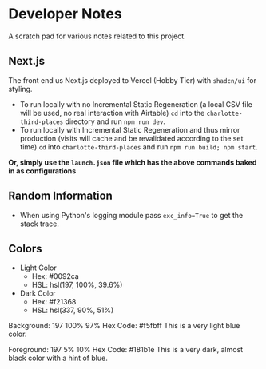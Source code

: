 
# Developer Notes

A scratch pad for various notes related to this project.

## Next.js

The front end us Next.js deployed to Vercel (Hobby Tier) with `shadcn/ui` for styling.

- To run locally with no Incremental Static Regeneration (a local CSV file will be used, no real interaction with Airtable) `cd` into the `charlotte-third-places` directory and run `npm run dev`.
- To run locally with Incremental Static Regeneration and thus mirror production (visits will cache and be revalidated according to the set time) `cd` into `charlotte-third-places` and run `npm run build; npm start`.

**Or, simply use the `launch.json` file which has the above commands baked in as configurations**

## Random Information

- When using Python's logging module pass `exc_info=True` to get the stack trace.

## Colors

- Light Color
  - Hex: #0092ca
  - HSL: hsl(197, 100%, 39.6%)
- Dark Color
  - Hex: #f21368
  - HSL: hsl(337, 90%, 51%)

Background: 197 100% 97%
Hex Code: #f5fbff
This is a very light blue color.

Foreground: 197 5% 10%
Hex Code: #181b1e
This is a very dark, almost black color with a hint of blue.
